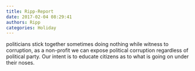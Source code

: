 ```yaml
---
title: Ripp-Report
date: 2017-02-04 08:29:41
authors: Ripp
categories: Holiday
---
```


 politicians stick together sometimes doing nothing while witness to corruption, as a non-profit we can expose political corruption regardless of political party. Our intent is to educate citizens as to what is going on under their noses.
